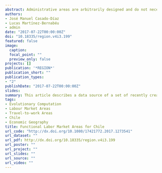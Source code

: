 ```yaml
---
abstract: Administrative areas are arbitrarily designed and do not necessarily reflect the geographical patterns of socio-economic and labor market activity. Labor market areas (LMAs) are required to analyze spatial labor market activity and provide a framework to guide spatially-explicit employment policy development. This resource describes a data source of a set of recently created labor market areas for Chile.
authors:
- José Manuel Casado-Díaz
- Lucas Martínez-Bernabéu
- admin
date: "2017-07-22T00:00:00Z"
doi: "10.18335/region.v4i3.199"
featured: false
image:
  caption: 
  focal_point: ""
  preview_only: false
projects: []
publication: '*REGION*'
publication_short: ""
publication_types:
- "2"
publishDate: "2017-07-22T00:00:00Z"
slides: 
summary: This article describes a data source of a set of recently created labor market areas for Chile.
tags:
- Evolutionary Computation
- Labour Market Areas 
- Travel-to-work Areas
- Chile
- Economic Geography
title: Functional Labor Market Areas for Chile
url_code: "http://dx.doi.org/10.1080/17421772.2017.1273541"
url_dataset: ""
url_pdf: http://dx.doi.org/10.18335/region.v4i3.199
url_poster: ""
url_project: ""
url_slides: ""
url_source: ""
url_video: ""
---
```


